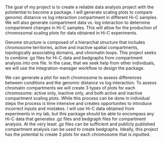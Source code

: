 The goal of my project is to create a reliable data analysis project with the pototential to become a package. I will generate scaling plots to compare genomic distance vs log interaction compartment in different Hi-C samples. We will also generate compartment data vs. log interaction to determine compartment changes in Hi-C samples. This will allow for the production of chromosomal scaling plots for data obtained in Hi-C experiments.

Genome structure is composed of a hierarchal structure that includes chromosome territories, active and inactive spatial compartments, topologically associating domains, and chromatin loops. This project seeks to combine .gz files for Hi-C data and bedgraphs from compartment analysis into one file. In the case, that we seek help from other individuals, we will use the integration-manager workflow to design the package.

We can generate a plot for each chromosome to assess differences between conditions and the genomic distance vs log interaction. To assess chromatin compartments we will create 3 types of plots for each chromosome: active only, inactive only, and both active and inactive compartment scaling plots. While this process can be done in individual steps the process is time intensive and creates opportunites to introduce incorrect inputs and mistakes. I will use Hi-C data obtained from experiments in my lab, but this package should be able to encompass any Hi-C data that generates .gz files and bedgraph files for compartment analysis. At the very least .gz files can be sufficient and publicly published compartment analysis can be used to create bedgraphs. Ideally, this project has the potential to create 3 plots for each chromosome that is inputted.
